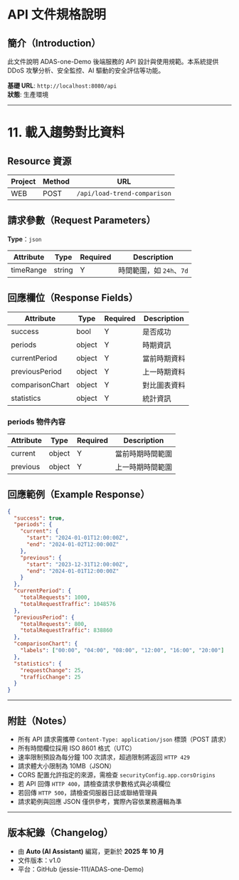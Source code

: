 # API 文件規格說明

## **簡介（Introduction）**

此文件說明 ADAS-one-Demo 後端服務的 API 設計與使用規範。本系統提供 DDoS 攻擊分析、安全監控、AI 驅動的安全評估等功能。

**基礎 URL**: `http://localhost:8080/api`  
**狀態**: 生產環境

---

# 11. 載入趨勢對比資料

## **Resource 資源**

| Project | Method | URL |
|----------|---------|-----|
| WEB | POST | `/api/load-trend-comparison` |

## **請求參數（Request Parameters）**

**Type**：`json`

| Attribute | Type | Required | Description |
|------------|------|-----------|--------------|
| timeRange | string | Y | 時間範圍，如 `24h`、`7d` |

## **回應欄位（Response Fields）**

| Attribute | Type | Required | Description |
|------------|------|-----------|--------------|
| success | bool | Y | 是否成功 |
| periods | object | Y | 時期資訊 |
| currentPeriod | object | Y | 當前時期資料 |
| previousPeriod | object | Y | 上一時期資料 |
| comparisonChart | object | Y | 對比圖表資料 |
| statistics | object | Y | 統計資訊 |

### **periods 物件內容**

| Attribute | Type | Required | Description |
|------------|------|-----------|--------------|
| current | object | Y | 當前時期時間範圍 |
| previous | object | Y | 上一時期時間範圍 |

## **回應範例（Example Response）**

```json
{
  "success": true,
  "periods": {
    "current": {
      "start": "2024-01-01T12:00:00Z",
      "end": "2024-01-02T12:00:00Z"
    },
    "previous": {
      "start": "2023-12-31T12:00:00Z",
      "end": "2024-01-01T12:00:00Z"
    }
  },
  "currentPeriod": {
    "totalRequests": 1000,
    "totalRequestTraffic": 1048576
  },
  "previousPeriod": {
    "totalRequests": 800,
    "totalRequestTraffic": 838860
  },
  "comparisonChart": {
    "labels": ["00:00", "04:00", "08:00", "12:00", "16:00", "20:00"]
  },
  "statistics": {
    "requestChange": 25,
    "trafficChange": 25
  }
}
```

---

## **附註（Notes）**

- 所有 API 請求需攜帶 `Content-Type: application/json` 標頭（POST 請求）
- 所有時間欄位採用 ISO 8601 格式（UTC）
- 速率限制預設為每分鐘 100 次請求，超過限制將返回 `HTTP 429`
- 請求體大小限制為 10MB（JSON）
- CORS 配置允許指定的來源，需檢查 `securityConfig.app.corsOrigins`
- 若 API 回傳 `HTTP 400`，請檢查請求參數格式與必填欄位
- 若回傳 `HTTP 500`，請檢查伺服器日誌或聯絡管理員
- 請求範例與回應 JSON 僅供參考，實際內容依業務邏輯為準

---

## **版本紀錄（Changelog）**

- 由 **Auto (AI Assistant)** 編寫，更新於 **2025 年 10 月**
- 文件版本：v1.0
- 平台：GitHub (jessie-111/ADAS-one-Demo)
